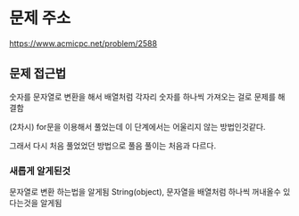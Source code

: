 # 문제 주소 
https://www.acmicpc.net/problem/2588

## 문제 접근법
숫자를 문자열로 변환을 해서 배열처럼 각자리 숫자를 하나씩 가져오는 걸로 문제를 해결함 

(2차시) for문을 이용해서 풀었는데 이 단계에서는 어울리지 않는 방법인것같다.

그래서 다시 처음 풀었었던 방법으로 풀음 풀이는 처음과 다르다.

### 새롭게 알게된것 
문자열로 변환 하는법을 알게됨 String(object), 문자열을 배열처럼 하나씩 꺼내올수 있다는것을 알게됨 
